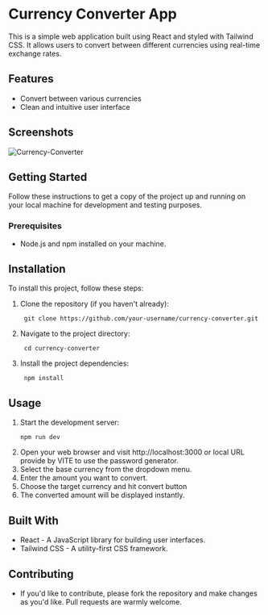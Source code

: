 # Currency Converter App

This is a simple web application built using React and styled with Tailwind CSS. It allows users to convert between different currencies using real-time exchange rates.

## Features

- Convert between various currencies
- Clean and intuitive user interface


## Screenshots

![Currency-Converter](https://github.com/Nikhil-Mhatre/Currency-Converter/blob/master/CurrencyConverter.PNG)

## Getting Started

Follow these instructions to get a copy of the project up and running on your local machine for development and testing purposes.

### Prerequisites

- Node.js and npm installed on your machine.

## Installation

To install this project, follow these steps:

1. Clone the repository (if you haven't already):
   ```shell
    git clone https://github.com/your-username/currency-converter.git
   ```
2. Navigate to the project directory:
   ```shell
    cd currency-converter
   ```
3. Install the project dependencies:
   ```shell
    npm install
   ```

## Usage

1. Start the development server:
   ```shell
   npm run dev
   ```
2. Open your web browser and visit http://localhost:3000 or local URL provide by VITE to use the password generator.
3. Select the base currency from the dropdown menu.
4. Enter the amount you want to convert.
5. Choose the target currency and hit convert button
6. The converted amount will be displayed instantly.



## Built With
- React - A JavaScript library for building user interfaces.
- Tailwind CSS - A utility-first CSS framework.


## Contributing
- If you'd like to contribute, please fork the repository and make changes as you'd like. Pull requests are warmly welcome.
